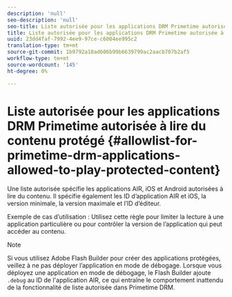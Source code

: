 ```yaml
---
description: 'null'
seo-description: 'null'
seo-title: Liste autorisée pour les applications DRM Primetime autorisée à lire du contenu protégé
title: Liste autorisée pour les applications DRM Primetime autorisée à lire du contenu protégé
uuid: 23dd4faf-7992-4ee9-97ce-c6004ee995c2
translation-type: tm+mt
source-git-commit: 1b9792a10ad606b99b6639799ac2aacb707b2af5
workflow-type: tm+mt
source-wordcount: '145'
ht-degree: 0%

---
```



# Liste autorisée pour les applications DRM Primetime autorisée à lire du contenu protégé {#allowlist-for-primetime-drm-applications-allowed-to-play-protected-content}

Une liste autorisée spécifie les applications AIR, iOS et Android autorisées à lire du contenu. Il spécifie également les ID d’application AIR et iOS, la version minimale, la version maximale et l’ID d’éditeur.

Exemple de cas d’utilisation : Utilisez cette règle pour limiter la lecture à une application particulière ou pour contrôler la version de l’application qui peut accéder au contenu.

>[!NOTE]
>
>Si vous utilisez Adobe Flash Builder pour créer des applications protégées, veillez à ne pas déployer l’application en mode de débogage. Lorsque vous déployez une application en mode de débogage, le Flash Builder ajoute `.debug` au ID de l&#39;application AIR, ce qui entraîne le comportement inattendu de la fonctionnalité de liste autorisée dans Primetime DRM.
